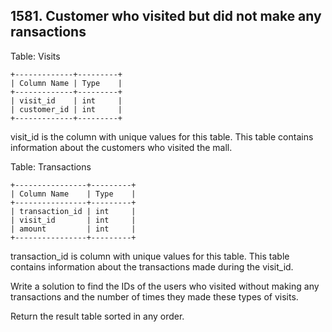 ## 1581. Customer who visited but did not make any ransactions

Table: Visits
```
+-------------+---------+
| Column Name | Type    |
+-------------+---------+
| visit_id    | int     |
| customer_id | int     |
+-------------+---------+
```
visit_id is the column with unique values for this table.
This table contains information about the customers who visited the mall.

 

Table: Transactions
```
+----------------+---------+
| Column Name    | Type    |
+----------------+---------+
| transaction_id | int     |
| visit_id       | int     |
| amount         | int     |
+----------------+---------+
```
transaction_id is column with unique values for this table.
This table contains information about the transactions made during the visit_id.


Write a solution to find the IDs of the users who visited without making any transactions and the number of times they made these types of visits.

Return the result table sorted in any order.
